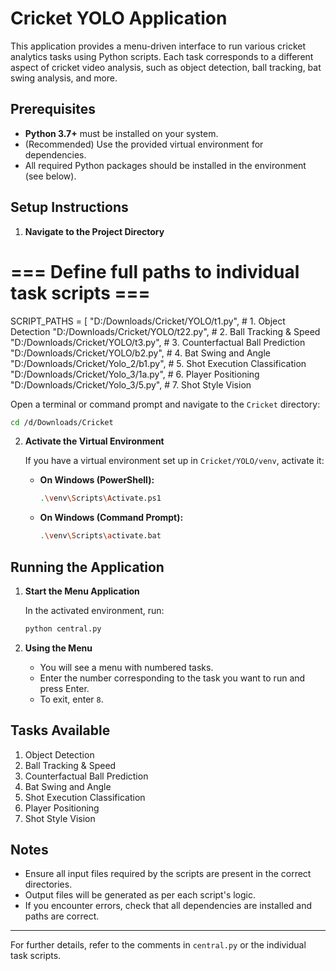 # Cricket YOLO Application

This application provides a menu-driven interface to run various cricket analytics tasks using Python scripts. Each task corresponds to a different aspect of cricket video analysis, such as object detection, ball tracking, bat swing analysis, and more.

## Prerequisites

- **Python 3.7+** must be installed on your system.
- (Recommended) Use the provided virtual environment for dependencies.
- All required Python packages should be installed in the environment (see below).

## Setup Instructions

1. **Navigate to the Project Directory**


# === Define full paths to individual task scripts ===
SCRIPT_PATHS = [ 
    "D:/Downloads/Cricket/YOLO/t1.py",         # 1. Object Detection
    "D:/Downloads/Cricket/YOLO/t22.py",        # 2. Ball Tracking & Speed
    "D:/Downloads/Cricket/YOLO/t3.py",         # 3. Counterfactual Ball Prediction
    "D:/Downloads/Cricket/YOLO/b2.py",         # 4. Bat Swing and Angle
    "D:/Downloads/Cricket/Yolo_2/b1.py",       # 5. Shot Execution Classification
    "D:/Downloads/Cricket/Yolo_3/1a.py",       # 6. Player Positioning
    "D:/Downloads/Cricket/Yolo_3/5.py",        # 7. Shot Style Vision


   Open a terminal or command prompt and navigate to the `Cricket` directory:
   ```sh
   cd /d/Downloads/Cricket
   ```

2. **Activate the Virtual Environment**

   If you have a virtual environment set up in `Cricket/YOLO/venv`, activate it:

   - **On Windows (PowerShell):**
     ```sh
     .\venv\Scripts\Activate.ps1
     ```
   - **On Windows (Command Prompt):**
     ```sh
     .\venv\Scripts\activate.bat


## Running the Application

1. **Start the Menu Application**

   In the activated environment, run:
   ```sh
   python central.py
   ```

2. **Using the Menu**

   - You will see a menu with numbered tasks.
   - Enter the number corresponding to the task you want to run and press Enter.
   - To exit, enter `8`.

## Tasks Available

1. Object Detection
2. Ball Tracking & Speed
3. Counterfactual Ball Prediction
4. Bat Swing and Angle
5. Shot Execution Classification
6. Player Positioning
7. Shot Style Vision

## Notes
- Ensure all input files required by the scripts are present in the correct directories.
- Output files will be generated as per each script's logic.
- If you encounter errors, check that all dependencies are installed and paths are correct.

---

For further details, refer to the comments in `central.py` or the individual task scripts. 